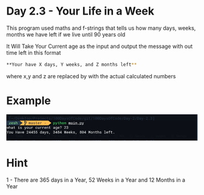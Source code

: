 # Day 2.3 - Your Life in a Week
This program used maths and f-strings that tells us how many days, weeks, months we have left if we live until 90 years old

It Will Take Your Current age as the input and output the message with out time left in this format 

```bash
**Your have X days, Y weeks, and Z months left**
```
where x,y and z are replaced by with the actual calculated numbers

# Example
![Example](main.png)


# Hint

1 - There are 365 days in a Year, 52 Weeks in a Year and 12 Months in a Year

